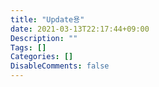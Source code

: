 ```yaml
---
title: "Update용"
date: 2021-03-13T22:17:44+09:00
Description: ""
Tags: []
Categories: []
DisableComments: false
---
```

